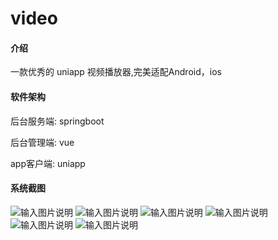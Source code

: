 # video

#### 介绍
 一款优秀的 uniapp 视频播放器,完美适配Android，ios

#### 软件架构
后台服务端: springboot

后台管理端: vue

app客户端: uniapp
#### 系统截图
![输入图片说明](img%E9%A6%96%E9%A1%B5.png)
![输入图片说明](img%E5%88%86%E7%B1%BB.png)
![输入图片说明](img%E6%92%AD%E6%94%BE.png)
![输入图片说明](img%E6%88%91%E7%9A%84.png)
![输入图片说明](img%E9%87%91%E5%B8%81.png)
![输入图片说明](imgvip.png)


